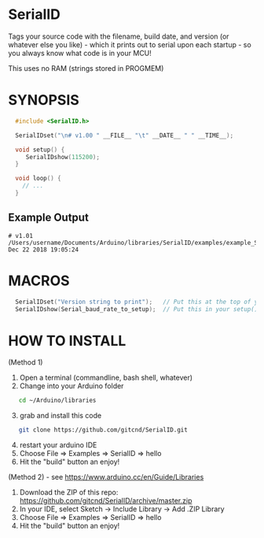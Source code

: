 # SerialID
Tags your source code with the filename, build date, and version (or whatever else you like) - which it prints out to serial upon each startup - so you always know what code is in your MCU!

This uses no RAM (strings stored in PROGMEM)


# SYNOPSIS

```C
  #include <SerialID.h>

  SerialIDset("\n# v1.00 " __FILE__ "\t" __DATE__ " " __TIME__);

  void setup() {                
     SerialIDshow(115200);
  }

  void loop() {
    // ...
  }
```

## Example Output

```text
# v1.01 /Users/username/Documents/Arduino/libraries/SerialID/examples/example_SerialID/example_SerialID.pde	Dec 22 2018 19:05:24
```

# MACROS

```C
  SerialIDset("Version string to print");	// Put this at the top of your code, so the compiler knows to build your strings into the PROGMEM flash area
  SerialIDshow(Serial_baud_rate_to_setup);	// Put this in your setup() code, to print the above string out to serial
```


# HOW TO INSTALL

(Method 1)

1. Open a terminal (commandline, bash shell, whatever)
2. Change into your Arduino folder
```bash
   cd ~/Arduino/libraries
```
3. grab and install this code
```bash
   git clone https://github.com/gitcnd/SerialID.git
```
4. restart your arduino IDE
5. Choose File => Examples => SerialID => hello
6. Hit the "build" button an enjoy!

(Method 2) - see https://www.arduino.cc/en/Guide/Libraries

1. Download the ZIP of this repo: https://github.com/gitcnd/SerialID/archive/master.zip
2. In your IDE, select Sketch -> Include Library -> Add .ZIP Library
3. Choose File => Examples => SerialID => hello
4. Hit the "build" button an enjoy!
